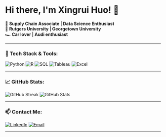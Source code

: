 # Hi there, I'm Xingrui Huo! 👋

🚀 **Supply Chain Associate | Data Science Enthusiast**  
📍 **Rutgers University | Georgetown University**  
🏎 **Car lover | Audi enthusiast**  

---

### 🔧 Tech Stack & Tools:
![Python](https://img.shields.io/badge/Python-FFD43B?style=for-the-badge&logo=python&logoColor=blue)
![R](https://img.shields.io/badge/R-276DC3?style=for-the-badge&logo=r&logoColor=white)
![SQL](https://img.shields.io/badge/SQL-4479A1?style=for-the-badge&logo=postgresql&logoColor=white)
![Tableau](https://img.shields.io/badge/Tableau-E97627?style=for-the-badge&logo=Tableau&logoColor=white)
![Excel](https://img.shields.io/badge/Microsoft_Excel-217346?style=for-the-badge&logo=microsoft-excel&logoColor=white)

---

### 📈 GitHub Stats:
![GitHub Streak](https://github-readme-streak-stats.herokuapp.com/?user=xingruihuo&theme=tokyonight)
![GitHub Stats](https://github-readme-stats.vercel.app/api?username=xingruihuo&show_icons=true&theme=tokyonight)

---

### 📫 Contact Me:
[![LinkedIn](https://img.shields.io/badge/LinkedIn-0077B5?style=for-the-badge&logo=linkedin&logoColor=white)](https://www.linkedin.com/in/xingrui-huo-394b51204/)
[![Email](https://img.shields.io/badge/Email-D14836?style=for-the-badge&logo=gmail&logoColor=white)](mailto:froomehuo@gmail.com)

---
